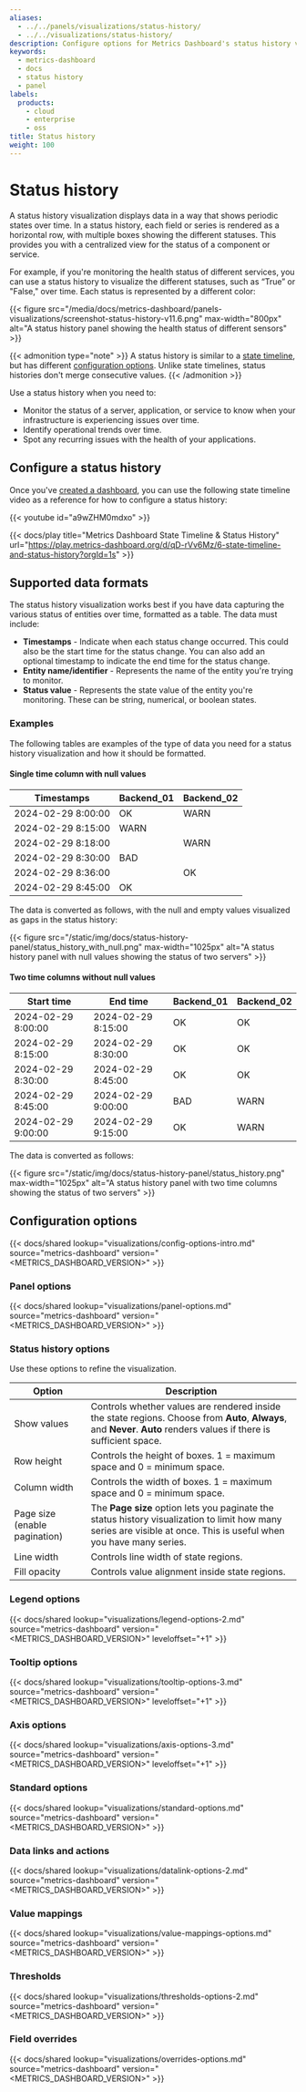 ```yaml
---
aliases:
  - ../../panels/visualizations/status-history/
  - ../../visualizations/status-history/
description: Configure options for Metrics Dashboard's status history visualization
keywords:
  - metrics-dashboard
  - docs
  - status history
  - panel
labels:
  products:
    - cloud
    - enterprise
    - oss
title: Status history
weight: 100
---
```


# Status history

A status history visualization displays data in a way that shows periodic states over time. In a status history, each field or series is rendered as a horizontal row, with multiple boxes showing the different statuses. This provides you with a centralized view for the status of a component or service.

For example, if you're monitoring the health status of different services, you can use a status history to visualize the different statuses, such as “True” or "False," over time. Each status is represented by a different color:

{{< figure src="/media/docs/metrics-dashboard/panels-visualizations/screenshot-status-history-v11.6.png" max-width="800px" alt="A status history panel showing the health status of different sensors" >}}

{{< admonition type="note" >}}
A status history is similar to a [state timeline](https://metrics-dashboard.com/docs/metrics-dashboard/<METRICS_DASHBOARD_VERSION>/panels-visualizations/visualizations/state-timeline/), but has different [configuration options](#status-history-options). Unlike state timelines, status histories don't merge consecutive values.
{{< /admonition >}}

Use a status history when you need to:

- Monitor the status of a server, application, or service to know when your infrastructure is experiencing issues over time.
- Identify operational trends over time.
- Spot any recurring issues with the health of your applications.

## Configure a status history

Once you've [created a dashboard](https://metrics-dashboard.com/docs/metrics-dashboard/<METRICS_DASHBOARD_VERSION>/dashboards/build-dashboards/create-dashboard/), you can use the following state timeline video as a reference for how to configure a status history:

{{< youtube id="a9wZHM0mdxo" >}}

{{< docs/play title="Metrics Dashboard State Timeline & Status History" url="https://play.metrics-dashboard.org/d/qD-rVv6Mz/6-state-timeline-and-status-history?orgId=1s" >}}

## Supported data formats

The status history visualization works best if you have data capturing the various status of entities over time, formatted as a table. The data must include:

- **Timestamps** - Indicate when each status change occurred. This could also be the start time for the status change. You can also add an optional timestamp to indicate the end time for the status change.
- **Entity name/identifier** - Represents the name of the entity you're trying to monitor.
- **Status value** - Represents the state value of the entity you're monitoring. These can be string, numerical, or boolean states.

### Examples

The following tables are examples of the type of data you need for a status history visualization and how it should be formatted.

#### Single time column with null values

| Timestamps         | Backend_01 | Backend_02 |
| ------------------ | ---------- | ---------- |
| 2024-02-29 8:00:00 | OK         | WARN       |
| 2024-02-29 8:15:00 | WARN       |            |
| 2024-02-29 8:18:00 |            | WARN       |
| 2024-02-29 8:30:00 | BAD        |            |
| 2024-02-29 8:36:00 |            | OK         |
| 2024-02-29 8:45:00 | OK         |            |

The data is converted as follows, with the null and empty values visualized as gaps in the status history:

{{< figure src="/static/img/docs/status-history-panel/status_history_with_null.png" max-width="1025px" alt="A status history panel with null values showing the status of two servers" >}}

#### Two time columns without null values

| Start time         | End time           | Backend_01 | Backend_02 |
| ------------------ | ------------------ | ---------- | ---------- |
| 2024-02-29 8:00:00 | 2024-02-29 8:15:00 | OK         | OK         |
| 2024-02-29 8:15:00 | 2024-02-29 8:30:00 | OK         | OK         |
| 2024-02-29 8:30:00 | 2024-02-29 8:45:00 | OK         | OK         |
| 2024-02-29 8:45:00 | 2024-02-29 9:00:00 | BAD        | WARN       |
| 2024-02-29 9:00:00 | 2024-02-29 9:15:00 | OK         | WARN       |

The data is converted as follows:

{{< figure src="/static/img/docs/status-history-panel/status_history.png" max-width="1025px" alt="A status history panel with two time columns showing the status of two servers" >}}

## Configuration options

{{< docs/shared lookup="visualizations/config-options-intro.md" source="metrics-dashboard" version="<METRICS_DASHBOARD_VERSION>" >}}

### Panel options

{{< docs/shared lookup="visualizations/panel-options.md" source="metrics-dashboard" version="<METRICS_DASHBOARD_VERSION>" >}}

### Status history options

Use these options to refine the visualization.

<!-- prettier-ignore-start -->

| Option | Description                                                                                     |
| ------ | ----------------------------------------------------------------------------------------------- |
| Show values  | Controls whether values are rendered inside the state regions. Choose from **Auto**, **Always**, and **Never**. **Auto** renders values if there is sufficient space. |
| Row height  | Controls the height of boxes. 1 = maximum space and 0 = minimum space. |
| Column width | Controls the width of boxes. 1 = maximum space and 0 = minimum space. |
| Page size (enable pagination) | The **Page size** option lets you paginate the status history visualization to limit how many series are visible at once. This is useful when you have many series. |
| Line width | Controls line width of state regions. |
| Fill opacity | Controls value alignment inside state regions. |

<!-- prettier-ignore-end -->

### Legend options

{{< docs/shared lookup="visualizations/legend-options-2.md" source="metrics-dashboard" version="<METRICS_DASHBOARD_VERSION>" leveloffset="+1" >}}

### Tooltip options

{{< docs/shared lookup="visualizations/tooltip-options-3.md" source="metrics-dashboard" version="<METRICS_DASHBOARD_VERSION>" leveloffset="+1" >}}

### Axis options

{{< docs/shared lookup="visualizations/axis-options-3.md" source="metrics-dashboard" version="<METRICS_DASHBOARD_VERSION>" leveloffset="+1" >}}

### Standard options

{{< docs/shared lookup="visualizations/standard-options.md" source="metrics-dashboard" version="<METRICS_DASHBOARD_VERSION>" >}}

### Data links and actions

{{< docs/shared lookup="visualizations/datalink-options-2.md" source="metrics-dashboard" version="<METRICS_DASHBOARD_VERSION>" >}}

### Value mappings

{{< docs/shared lookup="visualizations/value-mappings-options.md" source="metrics-dashboard" version="<METRICS_DASHBOARD_VERSION>" >}}

### Thresholds

{{< docs/shared lookup="visualizations/thresholds-options-2.md" source="metrics-dashboard" version="<METRICS_DASHBOARD_VERSION>" >}}

### Field overrides

{{< docs/shared lookup="visualizations/overrides-options.md" source="metrics-dashboard" version="<METRICS_DASHBOARD_VERSION>" >}}
